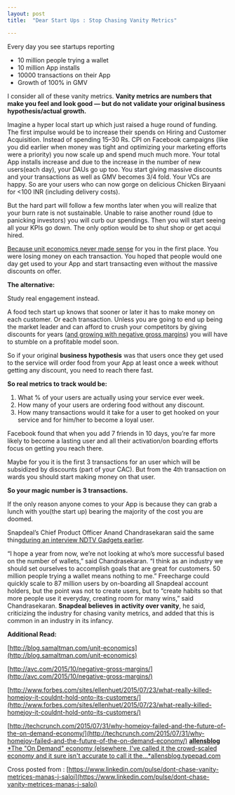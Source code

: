 ```yaml
---
layout: post
title:  "Dear Start Ups : Stop Chasing Vanity Metrics"

---
```


Every day you see startups reporting

- 10 million people trying a wallet
- 10 million App installs
- 10000 transactions on their App
- Growth of 100% in GMV

I consider all of these vanity metrics. **Vanity metrics are numbers that make you feel and look good — but do not validate your original business hypothesis/actual growth.**

Imagine a hyper local start up which just raised a huge round of funding. The first impulse would be to increase their spends on Hiring and Customer Acquisition. Instead of spending 15–30 Rs. CPI on Facebook campaigns (like you did earlier when money was tight and optimizing your marketing efforts were a priority) you now scale up and spend much much more. Your total App installs increase and due to the increase in the number of new users(each day), your DAUs go up too. You start giving massive discounts and your transactions as well as GMV becomes 3/4 fold. Your VCs are happy. So are your users who can now gorge on delicious Chicken Biryaani for <100 INR (including delivery costs).

But the hard part will follow a few months later when you will realize that your burn rate is not sustainable. Unable to raise another round (due to panicking investors) you will curb our spendings. Then you will start seeing all your KPIs go down. The only option would be to shut shop or get acqui hired.

[Because unit economics never made sense](http://blog.samaltman.com/unit-economics) for you in the first place. You were losing money on each transaction. You hoped that people would one day get used to your App and start transacting even without the massive discounts on offer.

**The alternative:**

Study real engagement instead.

A food tech start up knows that sooner or later it has to make money on each customer. Or each transaction. Unless you are going to end up being the market leader and can afford to crush your competitors by giving discounts for years ([and growing with negative gross margins](http://avc.com/2015/10/negative-gross-margins/)) you will have to stumble on a profitable model soon.

So if your original **business hypothesis** was that users once they get used to the service will order food from your App at least once a week without getting any discount, you need to reach there fast.

**So real metrics to track would be:**

1. What % of your users are actually using your service ever week.
2. How many of your users are ordering food without any discount.
3. How many transactions would it take for a user to get hooked on your service and for him/her to become a loyal user.

Facebook found that when you add 7 friends in 10 days, you’re far more likely to become a lasting user and all their activation/on boarding efforts focus on getting you reach there.

Maybe for you it is the first 3 transactions for an user which will be subsidized by discounts (part of your CAC). But from the 4th transaction on wards you should start making money on that user.

**So your magic number is 3 transactions.**

If the only reason anyone comes to your App is because they can grab a lunch with you(the start up) bearing the majority of the cost you are doomed.

Snapdeal’s Chief Product Officer Anand Chandrasekaran said the same thing[during an interview NDTV Gadgets earlier](http://gadgets.ndtv.com/internet/features/snapdeal-cpo-anand-chandrasekharan-on-why-2016-will-be-the-year-of-habit-741158).

“I hope a year from now, we’re not looking at who’s more successful based on the number of wallets,” said Chandrasekaran. “I think as an industry we should set ourselves to accomplish goals that are great for customers. 50 million people trying a wallet means nothing to me.” Freecharge could quickly scale to 87 million users by on-boarding all Snapdeal account holders, but the point was not to create users, but to “create habits so that more people use it everyday, creating room for many wins,” said Chandrasekaran. **Snapdeal believes in activity over vanity**, he said, criticizing the industry for chasing vanity metrics, and added that this is common in an industry in its infancy.

**Additional Read:**

[http://blog.samaltman.com/unit-economics](http://blog.samaltman.com/unit-economics)

[http://avc.com/2015/10/negative-gross-margins/](http://avc.com/2015/10/negative-gross-margins/)

[http://www.forbes.com/sites/ellenhuet/2015/07/23/what-really-killed-homejoy-it-couldnt-hold-onto-its-customers/](http://www.forbes.com/sites/ellenhuet/2015/07/23/what-really-killed-homejoy-it-couldnt-hold-onto-its-customers/)

[http://techcrunch.com/2015/07/31/why-homejoy-failed-and-the-future-of-the-on-demand-economy/](http://techcrunch.com/2015/07/31/why-homejoy-failed-and-the-future-of-the-on-demand-economy/)
[**allensblog**
*The "On Demand" economy (elsewhere, I've called it the crowd-scaled economy and it sure isn't accurate to call it the…*allensblog.typepad.com](http://allensblog.typepad.com/allensblog/2015/08/leakage-in-the-ondemand-economy.html)

Cross posted from : [https://www.linkedin.com/pulse/dont-chase-vanity-metrices-manas-j-saloi](https://www.linkedin.com/pulse/dont-chase-vanity-metrices-manas-j-saloi)
